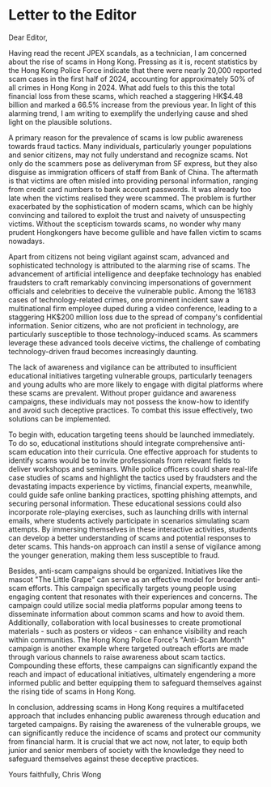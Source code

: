 # Letter to the Editor
Dear Editor,

Having read the recent JPEX scandals, as a technician, I am concerned about the rise of scams in Hong Kong. Pressing as it is, recent statistics by the Hong Kong Police Force indicate that there were nearly 20,000 reported scam cases in the first half of 2024, accounting for approximately 50% of all crimes in Hong Kong in 2024. What add fuels to this this the total financial loss from these scams, which reached a staggering HK$4.48 billion and marked a 66.5% increase from the previous year. In light of this alarming trend, I am writing to exemplify the underlying cause and shed light on the plausible solutions.

A primary reason for the prevalence of scams is low public awareness towards fraud tactics. Many individuals, particularly younger populations and senior citizens, may not fully understand and recognize scams. Not only do the scammers pose as deliveryman from SF express, but they also disguise as immigration officers of staff from Bank of China. The aftermath is that victims are often misled into providing personal information, ranging from credit card numbers to bank account passwords. It was already too late when the victims realised they were scammed. The problem is further exacerbated by the sophistication of modern scams, which can be highly convincing and tailored to exploit the trust and naivety of unsuspecting victims. Without the scepticism towards scams, no wonder why many prudent Hongkongers have become gullible and have fallen victim to scams nowadays.

Apart from citizens not being vigilant against scam, advanced and sophisticated technology is attributed to the alarming rise of scams. The advancement of artificial intelligence and deepfake technology has enabled fraudsters to craft remarkably convincing impersonations of government officials and celebrities to deceive the vulnerable public. Among the 16183 cases of technology-related crimes, one prominent incident saw a multinational firm employee duped during a video conference, leading to a staggering HK$200 million loss due to the spread of company's confidential information. Senior citizens, who are not proficient in technology, are particularly susceptible to those technology-induced scams. As scammers leverage these advanced tools deceive victims, the challenge of combating technology-driven fraud becomes increasingly daunting.

The lack of awareness and vigilance can be attributed to insufficient educational initiatives targeting vulnerable groups, particularly teenagers and young adults who are more likely to engage with digital platforms where these scams are prevalent. Without proper guidance and awareness campaigns, these individuals may not possess the know-how to identify and avoid such deceptive practices. To combat this issue effectively, two solutions can be implemented.

To begin with, education targeting teens should be launched immediately. To do so, educational institutions should integrate comprehensive anti-scam education into their curricula. One effective approach for students to identify scams would be to invite professionals from relevant fields to deliver workshops and seminars. While police officers could share real-life case studies of scams and highlight the tactics used by fraudsters and the devastating impacts experience by victims, financial experts, meanwhile, could guide safe online banking practices, spotting phishing attempts, and securing personal information. These educational sessions could also incorporate role-playing exercises, such as launching drills with internal emails, where students actively participate in scenarios simulating scam attempts. By immersing themselves in these interactive activities, students can develop a better understanding of scams and potential responses to deter scams. This hands-on approach can instil a sense of vigilance among the younger generation, making them less susceptible to fraud.

Besides, anti-scam campaigns should be organized. Initiatives like the mascot "The Little Grape" can serve as an effective model for broader anti-scam efforts. This campaign specifically targets young people using engaging content that resonates with their experiences and concerns. The campaign could utilize social media platforms popular among teens to disseminate information about common scams and how to avoid them. Additionally, collaboration with local businesses to create promotional materials - such as posters or videos - can enhance visibility and reach within communities. The Hong Kong Police Force's "Anti-Scam Month" campaign is another example where targeted outreach efforts are made through various channels to raise awareness about scam tactics. Compounding these efforts, these campaigns can significantly expand the reach and impact of educational initiatives, ultimately engendering a more informed public and better equipping them to safeguard themselves against the rising tide of scams in Hong Kong.

In conclusion, addressing scams in Hong Kong requires a multifaceted approach that includes enhancing public awareness through education and targeted campaigns. By raising the awareness of the vulnerable groups, we can significantly reduce the incidence of scams and protect our community from financial harm. It is crucial that we act now, not later, to equip both junior and senior members of society with the knowledge they need to safeguard themselves against these deceptive practices.

Yours faithfully,
Chris Wong
